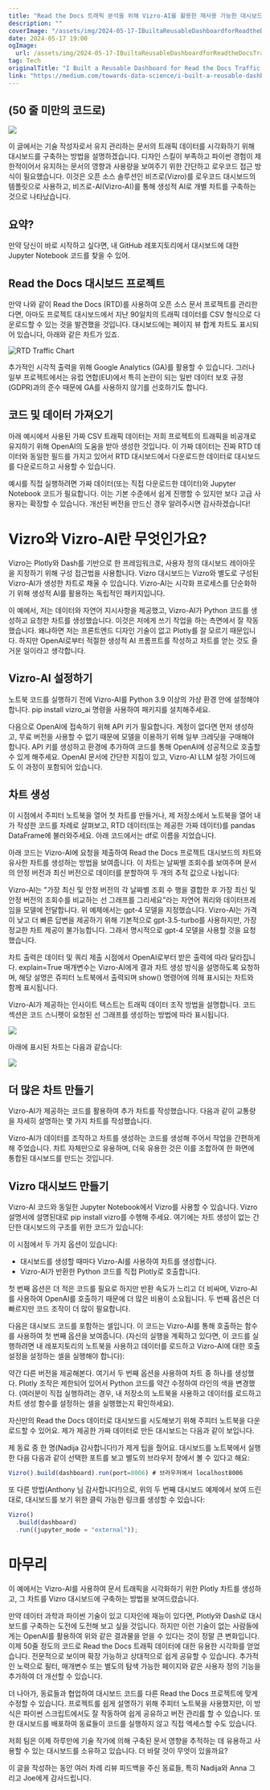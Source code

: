 ```yaml
---
title: "Read the Docs 트래픽 분석을 위해 Vizro-AI를 활용한 재사용 가능한 대시보드를 구축했어요"
description: ""
coverImage: "/assets/img/2024-05-17-IBuiltaReusableDashboardforReadtheDocsTrafficAnalyticsUsingVizro-AI_0.png"
date: 2024-05-17 19:00
ogImage:
  url: /assets/img/2024-05-17-IBuiltaReusableDashboardforReadtheDocsTrafficAnalyticsUsingVizro-AI_0.png
tag: Tech
originalTitle: "I Built a Reusable Dashboard for Read the Docs Traffic Analytics Using Vizro-AI"
link: "https://medium.com/towards-data-science/i-built-a-reusable-dashboard-for-read-the-docs-traffic-analytics-using-vizro-47dc15dc04f8"
---
```


## (50 줄 미만의 코드로)

<img src="/assets/img/2024-05-17-IBuiltaReusableDashboardforReadtheDocsTrafficAnalyticsUsingVizro-AI_0.png" />

이 글에서는 기술 작성자로서 유지 관리하는 문서의 트래픽 데이터를 시각화하기 위해 대시보드를 구축하는 방법을 설명하겠습니다. 디자인 스킬이 부족하고 파이썬 경험이 제한적이어서 유지하는 문서의 영향과 사용량을 보여주기 위한 간단하고 로우코드 접근 방식이 필요했습니다. 이것은 오픈 소스 솔루션인 비즈로(Vizro)를 로우코드 대시보드의 템플릿으로 사용하고, 비즈로-AI(Vizro-AI)를 통해 생성적 AI로 개별 차트를 구축하는 것으로 나타났습니다.

## 요약?

<div class="content-ad"></div>

만약 당신이 바로 시작하고 싶다면, 내 GitHub 레포지토리에서 대시보드에 대한 Jupyter Notebook 코드를 찾을 수 있어.

## Read the Docs 대시보드 프로젝트

만약 나와 같이 Read the Docs (RTD)를 사용하여 오픈 소스 문서 프로젝트를 관리한다면, 아마도 프로젝트 대시보드에서 지난 90일치의 트래픽 데이터를 CSV 형식으로 다운로드할 수 있는 것을 발견했을 것입니다. 대시보드에는 페이지 뷰 합계 차트도 표시되어 있습니다, 아래와 같은 차트가 있죠.

![RTD Traffic Chart](/assets/img/2024-05-17-IBuiltaReusableDashboardforReadtheDocsTrafficAnalyticsUsingVizro-AI_1.png)

<div class="content-ad"></div>

추가적인 시각적 출력을 위해 Google Analytics (GA)를 활용할 수 있습니다. 그러나 일부 프로젝트에서는 유럽 연합(EU)에서 특히 논란이 되는 일반 데이터 보호 규정(GDPR)과의 준수 때문에 GA를 사용하지 않기를 선호하기도 합니다.

## 코드 및 데이터 가져오기

아래 예시에서 사용된 가짜 CSV 트래픽 데이터는 저희 프로젝트의 트래픽을 비공개로 유지하기 위해 OpenAI의 도움을 받아 생성한 것입니다. 이 가짜 데이터는 진짜 RTD 데이터와 동일한 필드를 가지고 있어서 RTD 대시보드에서 다운로드한 데이터로 대시보드를 다운로드하고 사용할 수 있습니다.

예시를 직접 실행하려면 가짜 데이터(또는 직접 다운로드한 데이터)와 Jupyter Notebook 코드가 필요합니다. 이는 기본 수준에서 쉽게 진행할 수 있지만 보다 고급 사용자는 확장할 수 있습니다. 개선된 버전을 만드신 경우 알려주시면 감사하겠습니다!

<div class="content-ad"></div>

# Vizro와 Vizro-AI란 무엇인가요?

Vizro는 Plotly와 Dash를 기반으로 한 프레임워크로, 사용자 정의 대시보드 레이아웃을 지정하기 위해 구성 접근법을 사용합니다. Vizro 대시보드는 Vizro와 별도로 구성된 Vizro-AI가 생성한 차트로 채울 수 있습니다. Vizro-AI는 시각화 프로세스를 단순화하기 위해 생성적 AI를 활용하는 독립적인 패키지입니다.

이 예에서, 저는 데이터와 자연어 지시사항을 제공했고, Vizro-AI가 Python 코드를 생성하고 요청한 차트를 생성했습니다. 이것은 저에게 쓰기 작업을 하는 측면에서 잘 작동했습니다. 왜냐하면 저는 프론트엔드 디자인 기술이 없고 Plotly를 잘 모르기 때문입니다. 하지만 OpenAI로부터 적절한 생성적 AI 프롬프트를 작성하고 차트를 얻는 것도 즐거운 일이라고 생각합니다.

## Vizro-AI 설정하기

<div class="content-ad"></div>

노트북 코드를 실행하기 전에 Vizro-AI를 Python 3.9 이상의 가상 환경 안에 설정해야 합니다. pip install vizro_ai 명령을 사용하여 패키지를 설치해주세요.

다음으로 OpenAI에 접속하기 위해 API 키가 필요합니다. 계정이 없다면 먼저 생성하고, 무료 버전을 사용할 수 없기 때문에 모델을 이용하기 위해 일부 크레딧을 구매해야 합니다. API 키를 생성하고 환경에 추가하여 코드를 통해 OpenAI에 성공적으로 호출할 수 있게 해주세요. OpenAI 문서에 간단한 지침이 있고, Vizro-AI LLM 설정 가이드에도 이 과정이 포함되어 있습니다.

## 차트 생성

이 시점에서 주피터 노트북을 열어 첫 차트를 만들거나, 제 저장소에서 노트북을 열어 내가 작성한 코드를 차례로 살펴보고, RTD 데이터(또는 제공한 가짜 데이터)를 pandas DataFrame에 불러와주세요. 아래 코드에서는 df로 이름을 지었습니다.

<div class="content-ad"></div>

아래 코드는 Vizro-AI에 요청을 제출하여 Read the Docs 프로젝트 대시보드의 차트와 유사한 차트를 생성하는 방법을 보여줍니다. 이 차트는 날짜별 조회수를 보여주며 문서의 안정 버전과 최신 버전으로 데이터를 분할하여 두 개의 추적 값으로 나뉩니다:

Vizro-AI는 "가장 최신 및 안정 버전의 각 날짜별 조회 수 행을 결합한 후 가장 최신 및 안정 버전의 조회수를 비교하는 선 그래프를 그리세요"라는 자연어 쿼리와 데이터프레임을 모델에 전달합니다. 위 예제에서는 gpt-4 모델을 지정했습니다. Vizro-AI는 가격이 낮고 더 빠른 답변을 제공하기 위해 기본적으로 gpt-3.5-turbo를 사용하지만, 가장 정교한 차트 제공이 불가능합니다. 그래서 명시적으로 gpt-4 모델을 사용할 것을 요청했습니다.

차트 출력은 데이터 및 쿼리 제출 시점에서 OpenAI로부터 받은 출력에 따라 달라집니다. explain=True 매개변수는 Vizro-AI에게 결과 차트 생성 방식을 설명하도록 요청하며, 해당 설명은 쥬피터 노트북에서 출력되며 show() 명령어에 의해 표시되는 차트와 함께 표시됩니다.

Vizro-AI가 제공하는 인사이트 텍스트는 트래픽 데이터 조작 방법을 설명합니다. 코드 섹션은 코드 스니펫이 요청된 선 그래프를 생성하는 방법에 따라 표시됩니다.

<div class="content-ad"></div>

<img src="/assets/img/2024-05-17-IBuiltaReusableDashboardforReadtheDocsTrafficAnalyticsUsingVizro-AI_2.png" />

아래에 표시된 차트는 다음과 같습니다:

<img src="/assets/img/2024-05-17-IBuiltaReusableDashboardforReadtheDocsTrafficAnalyticsUsingVizro-AI_3.png" />

## 더 많은 차트 만들기

<div class="content-ad"></div>

Vizro-AI가 제공하는 코드를 활용하여 추가 차트를 작성했습니다. 다음과 같이 교통량을 자세히 설명하는 몇 가지 차트를 작성했습니다.

Vizro-AI가 데이터를 조작하고 차트를 생성하는 코드를 생성해 주어서 작업을 간편하게 해 주었습니다. 차트 자체만으로 유용하며, 더욱 유용한 것은 이를 조합하여 한 화면에 통합된 대시보드를 만드는 것입니다.

## Vizro 대시보드 만들기

Vizro-AI 코드와 동일한 Jupyter Notebook에서 Vizro를 사용할 수 있습니다. Vizro 설명서에 설명된대로 pip install vizro를 수행해 주세요. 여기에는 차트 생성이 없는 간단한 대시보드의 구조를 위한 코드가 있습니다:

<div class="content-ad"></div>

이 시점에서 두 가지 옵션이 있습니다:

- 대시보드를 생성할 때마다 Vizro-AI를 사용하여 차트를 생성합니다.
- Vizro-AI가 반환한 Python 코드를 직접 Plotly로 호출합니다.

첫 번째 옵션은 더 적은 코드를 필요로 하지만 반환 속도가 느리고 더 비싸며, Vizro-AI를 사용하여 OpenAI를 호출하기 때문에 더 많은 비용이 소요됩니다. 두 번째 옵션은 더 빠르지만 코드 조작이 더 많이 필요합니다.

다음은 대시보드 코드를 포함하는 셀입니다. 이 코드는 Vizro-AI를 통해 호출하는 함수를 사용하여 첫 번째 옵션을 보여줍니다. (자신의 실행을 계획하고 있다면, 이 코드를 실행하려면 내 레포지토리의 노트북을 사용하고 데이터를 로드하고 Vizro-AI에 대한 호출 설정을 설정하는 셀을 실행해야 합니다):

<div class="content-ad"></div>

약간 다른 버전을 제공해본다. 여기서 두 번째 옵션을 사용하여 차트 중 하나를 생성했다. Plotly 조작은 제한되어 있어서 Python 코드를 약간 수정하여 라인의 색을 변경했다. (여러분이 직접 실행하려는 경우, 내 저장소의 노트북을 사용하고 데이터를 로드하고 차트 생성 함수를 설정하는 셀을 실행했는지 확인하세요).

자신만의 Read the Docs 데이터로 대시보드를 시도해보기 위해 주피터 노트북을 다운로드할 수 있어요. 제가 제공한 가짜 데이터로 만든 대시보드는 다음과 같이 보입니다.

제 동료 중 한 명(Nadija 감사합니다!)가 제게 팁을 줬어요. 대시보드를 노트북에서 실행한 다음 다음과 같이 선택한 포트를 보고 별도의 브라우저 창에서 볼 수 있다고 해요:

```js
Vizro().build(dashboard).run(port=8006) # 브라우저에서 localhost8006
```

<div class="content-ad"></div>

또 다른 방법(Anthony 님 감사합니다!)으로, 위의 두 번째 대시보드 예제에서 보여 드린 대로, 대시보드를 보기 위한 클릭 가능한 링크를 생성할 수 있습니다:

```js
Vizro()
  .build(dashboard)
  .run((jupyter_mode = "external"));
```

# 마무리

이 예에서는 Vizro-AI를 사용하여 문서 트래픽을 시각화하기 위한 Plotly 차트를 생성하고, 그 차트를 Vizro 대시보드에 구축하는 방법을 보여드렸습니다.

<div class="content-ad"></div>

만약 데이터 과학과 파이썬 기술이 있고 디자인에 재능이 있다면, Plotly와 Dash로 대시보드를 구축하는 도전에 도전해 보고 싶을 것입니다. 하지만 이런 기술이 없는 사람들에게는 OpenAI를 활용하여 위와 같은 결과물을 얻을 수 있다는 것이 정말 큰 변화입니다. 이제 50줄 정도의 코드로 Read the Docs 트래픽 데이터에 대한 유용한 시각화를 얻었습니다. 전문적으로 보이며 확장 가능하고 상대적으로 쉽게 공유할 수 있습니다. 추가적인 노력으로 필터, 매개변수 또는 별도의 탐색 가능한 페이지와 같은 사용자 정의 기능을 추가하여 더 개선할 수 있습니다.

더 나아가, 동료들과 협업하여 대시보드 코드를 다른 Read the Docs 프로젝트에 맞게 수정할 수 있습니다. 프로젝트를 쉽게 설명하기 위해 주피터 노트북을 사용했지만, 이 방식은 파이썬 스크립트에서도 잘 작동하여 쉽게 공유하고 버전 관리를 할 수 있습니다. 또한 대시보드를 배포하여 동료들이 코드를 실행하지 않고 직접 액세스할 수도 있습니다.

저희 팀은 이제 하루만에 기술 작가에 의해 구축된 문서 영향을 추적하는 데 유용하고 사용할 수 있는 대시보드를 소유하고 있습니다. 더 바랄 것이 무엇이 있을까요?

이 글을 작성하는 동안 여러 차례 리뷰 피드백을 주신 동료들, 특히 Nadija와 Anna 그리고 Joe에게 감사드립니다.
